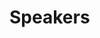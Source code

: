 # Speakers

<!---
<img src="/assets/..." align=left width=100/>
### **Paolo di Tommaso**
CTO & Co-Founder at Seqera Labs
--->